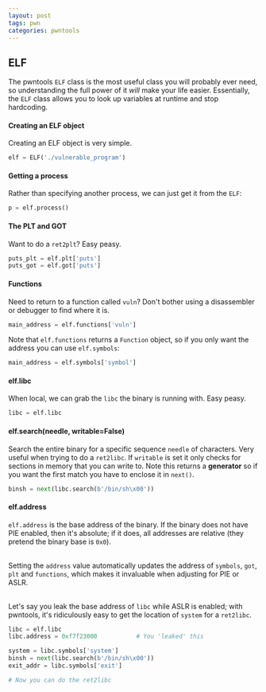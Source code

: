 ```yaml
---
layout: post
tags: pwn
categories: pwntools
---
```


## ELF
The pwntools `ELF` class is the most useful class you will probably ever need, so understanding the full power of it *will* make your life easier. Essentially, the `ELF` class allows you to look up variables at runtime and stop hardcoding.

#### Creating an ELF object
Creating an ELF object is very simple.

```python
elf = ELF('./vulnerable_program')
```

#### Getting a process
Rather than specifying another process, we can just get it from the `ELF`:

```python
p = elf.process()
```

#### The PLT and GOT
Want to do a `ret2plt`? Easy peasy.

```python
puts_plt = elf.plt['puts']
puts_got = elf.got['puts']
```

#### Functions
Need to return to a function called `vuln`? Don't bother using a disassembler or debugger to find where it is.

```python
main_address = elf.functions['vuln']
```

Note that `elf.functions` returns a `Function` object, so if you only want the address you can use `elf.symbols`:

```python
main_address = elf.symbols['symbol']
```

#### elf.libc
When local, we can grab the `libc` the binary is running with. Easy peasy.

```python
libc = elf.libc
```

#### elf.search(needle, writable=False)
Search the entire binary for a specific sequence `needle` of characters. Very useful when trying to do a `ret2libc`. If `writable` is set it only checks for sections in memory that you can write to. Note this returns a **generator** so if you want the first match you have to enclose it in `next()`.

```python
binsh = next(libc.search(b'/bin/sh\x00'))
```

#### elf.address
`elf.address` is the base address of the binary. If the binary does not have PIE enabled, then it's absolute; if it does, all addresses are relative (they pretend the binary base is `0x0`).<br><br>

Setting the `address` value automatically updates the address of `symbols`, `got`, `plt` and `functions`, which makes it invaluable when adjusting for PIE or ASLR.<br><br>

Let's say you leak the base address of `libc` while ASLR is enabled; with pwntools, it's ridiculously easy to get the location of `system` for a `ret2libc`.

```python
libc = elf.libc
libc.address = 0xf7f23000           # You 'leaked' this

system = libc.symbols['system']
binsh = next(libc.search(b'/bin/sh\x00'))
exit_addr = libc.symbols['exit']

# Now you can do the ret2libc
```